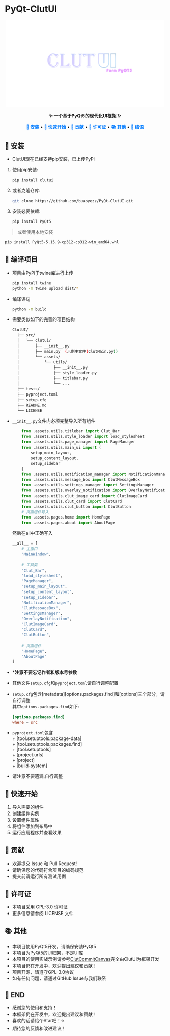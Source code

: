 # PyQt-ClutUI

<p align="center">
    <img src="assets/icons/logo.png" alt="ClutUI Logo" width="500"/>
</p>

<p align="center">
    <strong>✨ 一个基于PyQt5的现代化UI框架 ✨</strong>
</p>

<p align="center">
    <a href="#安装" style="text-decoration:none; color:#007BFF; font-weight:bold;">🔧 安装</a> •
    <a href="#快速开始" style="text-decoration:none; color:#007BFF; font-weight:bold;">🚀 快速开始</a> •
    <a href="#贡献" style="text-decoration:none; color:#007BFF; font-weight:bold;">🌟 贡献</a> •
    <a href="#许可证" style="text-decoration:none; color:#007BFF; font-weight:bold;">📜 许可证</a> •
    <a href="#其他" style="text-decoration:none; color:#007BFF; font-weight:bold;">📚 其他</a> •
    <a href="#END" style="text-decoration:none; color:#007BFF; font-weight:bold;">💬 结语</a> 
</p>

## 🔧 安装
+ ClutUI现在已经支持pip安装，已上传PyPi
1. 使用pip安装:
   ```bash
   pip install clutui
   ```

2. 或者克隆仓库:
   ```bash
   git clone https://github.com/buaoyezz/PyQt-ClutUI.git
   ```

3. 安装必要依赖:
   ```cmd
   pip install PyQt5
   ```
>或者使用本地安装
   ```bash
   pip install PyQt5-5.15.9-cp312-cp312-win_amd64.whl
   ```
## 🍞 编译项目
 - 项目由PyPi于twine库进行上传
    ```bash
    pip install twine
    python -m twine upload dist/*
    ```

 - 编译语句
   ```bash
   python -m build
   ```
 - 需要类似如下的完善的项目结构
    ```bash
    ClutUI/
      ├── src/
      │   └── clutui/
      │       ├── __init__.py
      │       ├── main.py  (示例主文件(ClutMain.py))
      │       └── assets/
      │           └── utils/
      │               ├── __init__.py
      │               ├── style_loader.py
      │               ├── titlebar.py
      │               └── ...
      ├── tests/
      ├── pyproject.toml
      ├── setup.cfg
      ├── README.md
      └── LICENSE
    ```
  - `__init__.py`文件内必须完整导入所有组件
    ```python
        from .assets.utils.titlebar import Clut_Bar
        from .assets.utils.style_loader import load_stylesheet
        from .assets.utils.page_manager import PageManager
        from .assets.utils.main_ui import (
            setup_main_layout,
            setup_content_layout,
            setup_sidebar
        )
        from .assets.utils.notification_manager import NotificationManager
        from .assets.utils.message_box import ClutMessageBox
        from .assets.utils.settings_manager import SettingsManager
        from .assets.utils.overlay_notification import OverlayNotification
        from .assets.utils.clut_image_card import ClutImageCard
        from .assets.utils.clut_card import ClutCard
        from .assets.utils.clut_button import ClutButton
        # 页面组件导入
        from .assets.pages.home import HomePage
        from .assets.pages.about import AboutPage
    ```
    然后在all中正确写入
    ```python
    __all__ = [
        # 主窗口
        "MainWindow",
        
        # 工具类
        "Clut_Bar",
        "load_stylesheet",
        "PageManager",
        "setup_main_layout",
        "setup_content_layout", 
        "setup_sidebar",
        "NotificationManager",
        "ClutMessageBox",
        "SettingsManager",
        "OverlayNotification",
        "ClutImageCard",
        "ClutCard",
        "ClutButton",
        
        # 页面组件
        "HomePage",
        "AboutPage"
    ] 
    ```
  - ***注意不要忘记作者和版本号参数**
  - 其他文件`setup.cfg`和`pyproject.toml`请自行调整配置
  - `setup.cfg`包含[metadata][options.packages.find]和[options]三个部分，请自行调整<br>其中`options.packages.find`如下:
    ```conf
    [options.packages.find]
    where = src 
    ```
  - `pyproject.toml`包含<br>+ [tool.setuptools.package-data]<br>+ [tool.setuptools.packages.find]<br>+ [tool.setuptools]<br>+ [project.urls]<br>+ [project]<br>+ [build-system]
  + 请注意不要遗漏,自行调整
## 🚀 快速开始

1. 导入需要的组件
2. 创建组件实例
3. 设置组件属性
4. 将组件添加到布局中
5. 运行应用程序并查看效果

## 🌟 贡献

- 欢迎提交 Issue 和 Pull Request!
- 请确保您的代码符合项目的编码规范
- 提交前请运行所有测试用例

## 📜 许可证

- 本项目采用 GPL-3.0 许可证
- 更多信息请参阅 LICENSE 文件

## 📚 其他

- 本项目使用PyQt5开发，请确保安装PyQt5
- 本项目为PyQt5的UI框架，不是UI库
- 本项目的使用实战示例请参考[ClutCommitCanvas](https://github.com/buaoyezz/ClutCommitCanvas)完全由ClutUI为框架开发
- 本项目仍在开发中，欢迎提出建议和贡献！
- 项目开源，请遵守GPL-3.0协议
- 如有任何问题，请通过GitHub Issue与我们联系

## 💬 END

- 感谢您的使用和支持！
- 本框架仍在开发中，欢迎提出建议和贡献！
- 喜欢的话请给个Star吧！⭐️
- 期待您的反馈和改进建议！
